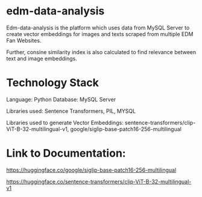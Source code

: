 # edm-data-analysis

Edm-data-analysis is the platform which uses data from MySQL Server to create vector embeddings for images and texts scraped from multiple EDM Fan Websites. 

Further, consine similarity index is also calculated to find relevance between text and image embeddings. 

# Technology Stack

Language: Python
Database: MySQL Server

Libraries used: Sentence Transformers, PIL, MYSQL

Libraries used to generate Vector Embeddings: sentence-transformers/clip-ViT-B-32-multilingual-v1, google/siglip-base-patch16-256-multilingual

# Link to Documentation:
https://huggingface.co/google/siglip-base-patch16-256-multilingual

https://huggingface.co/sentence-transformers/clip-ViT-B-32-multilingual-v1
